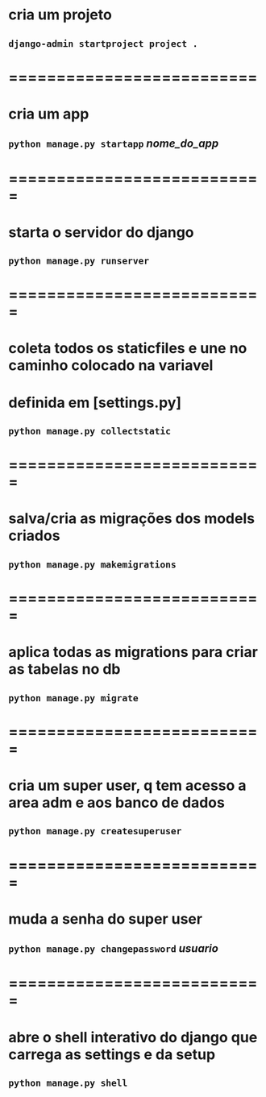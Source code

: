 # cria um projeto 
## `django-admin startproject project .`

# ==========================

# cria um app

## `python manage.py startapp` *nome_do_app*

# ===========================

# starta o servidor do django

## `python manage.py runserver`

# ===========================

# coleta todos os staticfiles e une no caminho colocado na variavel
# definida em [settings.py] 

## `python manage.py collectstatic`

# ===========================

# salva/cria as migrações dos models criados

## `python manage.py makemigrations`

# ===========================

# aplica todas as migrations para criar as tabelas no db

## `python manage.py migrate`

# ===========================

# cria um super user, q tem acesso a area adm e aos banco de dados

## `python manage.py createsuperuser`

# ===========================

# muda a senha do super user

## `python manage.py changepassword` *usuario*

# ===========================

# abre o shell interativo do django que carrega as settings e da setup

## `python manage.py shell`